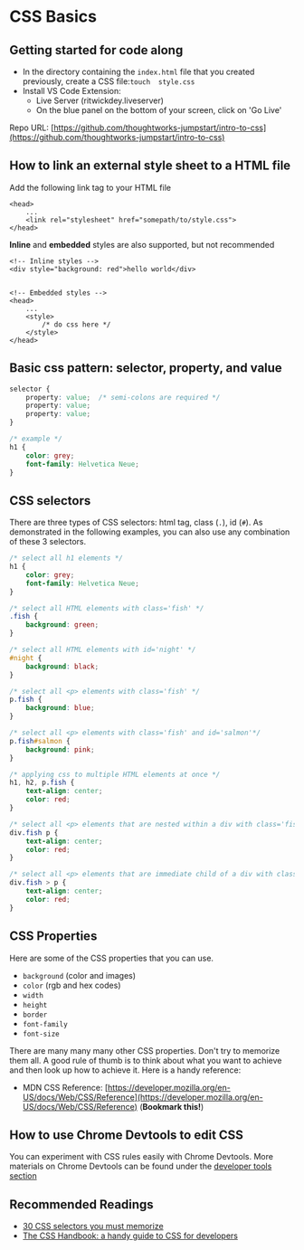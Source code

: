 # CSS Basics

## Getting started for code along

* In the directory containing the `index.html` file that you created previously, create a CSS file:`touch  style.css`
* Install VS Code Extension:
  * Live Server \(ritwickdey.liveserver\)
  * On the blue panel on the bottom of your screen, click on 'Go Live'

Repo URL: [https://github.com/thoughtworks-jumpstart/intro-to-css](https://github.com/thoughtworks-jumpstart/intro-to-css)

## How to link an external style sheet to a HTML file

Add the following link tag to your HTML file

```markup
<head>
    ...
    <link rel="stylesheet" href="somepath/to/style.css">
</head>
```

**Inline** and **embedded** styles are also supported, but not recommended

```markup
<!-- Inline styles -->
<div style="background: red">hello world</div>


<!-- Embedded styles -->
<head>
    ...
    <style>
        /* do css here */
    </style>
</head>
```

## Basic css pattern: selector, property, and value

```css
selector { 
    property: value;  /* semi-colons are required */
    property: value;
    property: value;
} 

/* example */
h1 { 
    color: grey;
    font-family: Helvetica Neue;
}
```

## CSS selectors

There are three types of CSS selectors: html tag, class \(`.`\), id \(`#`\). As demonstrated in the following examples, you can also use any combination of these 3 selectors.

```css
/* select all h1 elements */
h1 { 
    color: grey;
    font-family: Helvetica Neue;
} 

/* select all HTML elements with class='fish' */
.fish {
    background: green;
}

/* select all HTML elements with id='night' */
#night {
    background: black;
}

/* select all <p> elements with class='fish' */
p.fish {
    background: blue;
}

/* select all <p> elements with class='fish' and id='salmon'*/
p.fish#salmon {
    background: pink;
}

/* applying css to multiple HTML elements at once */
h1, h2, p.fish {
    text-align: center;
    color: red;
}

/* select all <p> elements that are nested within a div with class='fish' */
div.fish p {
    text-align: center;
    color: red;
}

/* select all <p> elements that are immediate child of a div with class='fish' */
div.fish > p {
    text-align: center;
    color: red;
}
```

## CSS Properties

Here are some of the CSS properties that you can use.

* `background` \(color and images\)
* `color` \(rgb and hex codes\)
* `width`
* `height`
* `border`
* `font-family`
* `font-size`

There are many many many other CSS properties. Don't try to memorize them all. A good rule of thumb is to think about what you want to achieve and then look up how to achieve it. Here is a handy reference:

* MDN CSS Reference: [https://developer.mozilla.org/en-US/docs/Web/CSS/Reference](https://developer.mozilla.org/en-US/docs/Web/CSS/Reference) \(**Bookmark this!**\)

## How to use Chrome Devtools to edit CSS

You can experiment with CSS rules easily with Chrome Devtools. More materials on Chrome Devtools can be found under the [developer tools section](https://github.com/thoughtworks-jumpstart/jumpstart/tree/a7be9ab744c2541dafe5d4f145b795123b65bcd9/front-end-web-development/developer-tools/chrome-devtools.md)

## Recommended Readings

* [30 CSS selectors you must memorize](https://code.tutsplus.com/tutorials/the-30-css-selectors-you-must-memorize--net-16048)
* [The CSS Handbook: a handy guide to CSS for developers](https://medium.freecodecamp.org/the-css-handbook-a-handy-guide-to-css-for-developers-b56695917d11)

